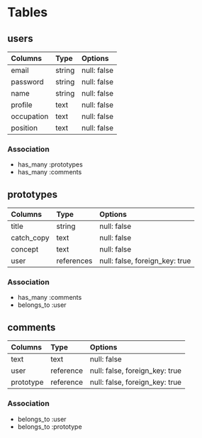 # Tables




## users

| Columns    | Type    | Options       |
| :--------- | :------ | :------------ |
| email      | string  | null: false   |
| password   | string  | null: false   |
| name       | string  | null: false   |
| profile    | text    | null: false   |
| occupation | text    | null: false   |
| position   | text    | null: false   |

### Association

- has_many :prototypes
- has_many :comments




## prototypes

| Columns    | Type       | Options                        |
| :--------- | :--------- | :----------------------------- |
| title      | string     | null: false                    |
| catch_copy | text       | null: false                    |
| concept    | text       | null: false                    |
| user       | references | null: false, foreign_key: true |

### Association

- has_many :comments
- belongs_to :user




## comments

| Columns         | Type      | Options                        |
| :-------------- | :-------- | :----------------------------- |
| text            | text      | null: false                    |
| user            | reference | null: false, foreign_key: true |
| prototype       | reference | null: false, foreign_key: true |

### Association

- belongs_to :user
- belongs_to :prototype

